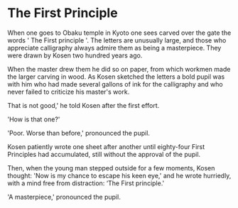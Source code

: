 # The First Principle

When one goes to Obaku temple in Kyoto one sees carved over the gate the words ' The First principle '. The letters are unusually large, and those who appreciate calligraphy always admire them as being a masterpiece. They were drawn by Kosen two hundred years ago.

When the master drew them he did so on paper, from which workmen made the larger carving in wood. As Kosen sketched the letters a bold pupil was with him who had made several gallons of ink for the calligraphy and who never failed to criticize his master's work.

That is not good,' he told Kosen after the first effort.

'How is that one?'

'Poor. Worse than before,' pronounced the pupil.

Kosen patiently wrote one sheet after another until eighty-four First Principles had accumulated, still without the approval of the pupil.

Then, when the young man stepped outside for a few moments, Kosen thought: 'Now is my chance to escape his keen eye,' and he wrote hurriedly, with a mind free from distraction: ‘The First principle.'

'A masterpiece,' pronounced the pupil.